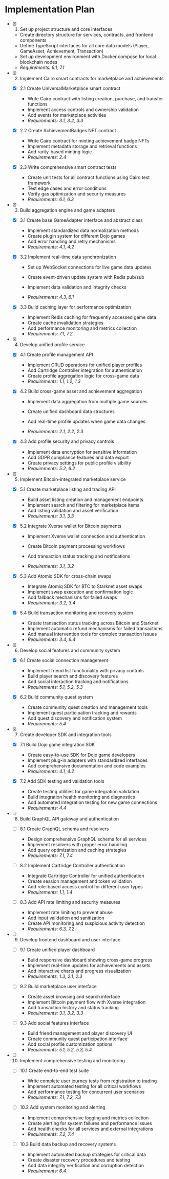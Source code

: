 # Implementation Plan

- [x] 1. Set up project structure and core interfaces





  - Create directory structure for services, contracts, and frontend components
  - Define TypeScript interfaces for all core data models (Player, GameAsset, Achievement, Transaction)
  - Set up development environment with Docker compose for local blockchain nodes
  - _Requirements: 6.1, 7.1_

- [x] 2. Implement Cairo smart contracts for marketplace and achievements




  - [x] 2.1 Create UniversalMarketplace smart contract


    - Write Cairo contract with listing creation, purchase, and transfer functions
    - Implement access controls and ownership validation
    - Add events for marketplace activities
    - _Requirements: 3.1, 3.2, 3.3_


  - [x] 2.2 Create AchievementBadges NFT contract

    - Write Cairo contract for minting achievement badge NFTs
    - Implement metadata storage and retrieval functions
    - Add rarity-based minting logic
    - _Requirements: 2.4_

  - [x] 2.3 Write comprehensive smart contract tests


    - Create unit tests for all contract functions using Cairo test framework
    - Test edge cases and error conditions
    - Verify gas optimization and security measures
    - _Requirements: 6.1, 6.3_

- [x] 3. Build aggregation engine and game adapters





  - [x] 3.1 Create base GameAdapter interface and abstract class


    - Implement standardized data normalization methods
    - Create plugin system for different Dojo games
    - Add error handling and retry mechanisms
    - _Requirements: 4.1, 4.2_



  - [x] 3.2 Implement real-time data synchronization

















    - Set up WebSocket connections for live game data updates
    - Create event-driven update system with Redis pub/sub
    - Implement data validation and integrity checks


    - _Requirements: 4.3, 6.1_

  - [x] 3.3 Build caching layer for performance optimization




    - Implement Redis caching for frequently accessed game data
    - Create cache invalidation strategies
    - Add performance monitoring and metrics collection
    - _Requirements: 7.1, 7.2_

- [x] 4. Develop unified profile service





  - [x] 4.1 Create profile management API



    - Implement CRUD operations for unified player profiles
    - Add Cartridge Controller integration for authentication
    - Create profile aggregation logic for cross-game data
    - _Requirements: 1.1, 1.2, 1.3_



  - [x] 4.2 Build cross-game asset and achievement aggregation

    - Implement data aggregation from multiple game sources
    - Create unified dashboard data structures

    - Add real-time profile updates when game data changes
    - _Requirements: 2.1, 2.2, 2.3_

  - [x] 4.3 Add profile security and privacy controls

    - Implement data encryption for sensitive information
    - Add GDPR compliance features and data export
    - Create privacy settings for public profile visibility
    - _Requirements: 5.2, 6.2_

- [x] 5. Implement Bitcoin-integrated marketplace service





  - [x] 5.1 Create marketplace listing and trading API


    - Build asset listing creation and management endpoints
    - Implement search and filtering for marketplace items
    - Add listing validation and asset verification
    - _Requirements: 3.1, 3.3_



  - [x] 5.2 Integrate Xverse wallet for Bitcoin payments

    - Implement Xverse wallet connection and authentication
    - Create Bitcoin payment processing workflows
    - Add transaction status tracking and notifications

    - _Requirements: 3.1, 3.2_

  - [x] 5.3 Add Atomiq SDK for cross-chain swaps

    - Integrate Atomiq SDK for BTC to Starknet asset swaps
    - Implement swap execution and confirmation logic
    - Add fallback mechanisms for failed swaps
    - _Requirements: 3.2, 3.4_


  - [x] 5.4 Build transaction monitoring and recovery system

    - Create transaction status tracking across Bitcoin and Starknet
    - Implement automatic refund mechanisms for failed transactions
    - Add manual intervention tools for complex transaction issues
    - _Requirements: 3.4, 6.4_

- [x] 6. Develop social features and community system






  - [x] 6.1 Create social connection management

    - Implement friend list functionality with privacy controls
    - Build player search and discovery features
    - Add social interaction tracking and notifications
    - _Requirements: 5.1, 5.2, 5.3_



  - [x] 6.2 Build community quest system





    - Create community quest creation and management tools
    - Implement quest participation tracking and rewards
    - Add quest discovery and notification system
    - _Requirements: 5.4_

- [x] 7. Create developer SDK and integration tools





  - [x] 7.1 Build Dojo game integration SDK


    - Create easy-to-use SDK for Dojo game developers
    - Implement plug-in adapters with standardized interfaces
    - Add comprehensive documentation and code examples
    - _Requirements: 4.1, 4.2_

  - [x] 7.2 Add SDK testing and validation tools


    - Create testing utilities for game integration validation
    - Build integration health monitoring and diagnostics
    - Add automated integration testing for new game connections
    - _Requirements: 4.4_

- [ ] 8. Build GraphQL API gateway and authentication
  - [ ] 8.1 Create GraphQL schema and resolvers
    - Design comprehensive GraphQL schema for all services
    - Implement resolvers with proper error handling
    - Add query optimization and caching strategies
    - _Requirements: 7.1, 7.4_

  - [ ] 8.2 Implement Cartridge Controller authentication
    - Integrate Cartridge Controller for unified authentication
    - Create session management and token validation
    - Add role-based access control for different user types
    - _Requirements: 1.1, 1.4_

  - [ ] 8.3 Add API rate limiting and security measures
    - Implement rate limiting to prevent abuse
    - Add input validation and sanitization
    - Create API monitoring and suspicious activity detection
    - _Requirements: 6.3, 7.2_

- [ ] 9. Develop frontend dashboard and user interface
  - [ ] 9.1 Create unified player dashboard
    - Build responsive dashboard showing cross-game progress
    - Implement real-time updates for achievements and assets
    - Add interactive charts and progress visualization
    - _Requirements: 1.3, 2.1, 2.3_

  - [ ] 9.2 Build marketplace user interface
    - Create asset browsing and search interface
    - Implement Bitcoin payment flow with Xverse integration
    - Add transaction history and status tracking
    - _Requirements: 3.1, 3.2, 3.3_

  - [ ] 9.3 Add social features interface
    - Build friend management and player discovery UI
    - Create community quest participation interface
    - Add social profile customization options
    - _Requirements: 5.1, 5.2, 5.3, 5.4_

- [ ] 10. Implement comprehensive testing and monitoring
  - [ ] 10.1 Create end-to-end test suite
    - Write complete user journey tests from registration to trading
    - Implement automated testing for all critical workflows
    - Add performance testing for concurrent user scenarios
    - _Requirements: 7.1, 7.2, 7.3_

  - [ ] 10.2 Add system monitoring and alerting
    - Implement comprehensive logging and metrics collection
    - Create alerting for system failures and performance issues
    - Add health checks for all services and external integrations
    - _Requirements: 7.2, 7.4_

  - [ ] 10.3 Build data backup and recovery systems
    - Implement automated backup strategies for critical data
    - Create disaster recovery procedures and testing
    - Add data integrity verification and corruption detection
    - _Requirements: 6.4_